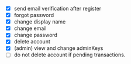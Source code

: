 - [x] send email verification after register
- [x] forgot password
- [x] change display name
- [x] change email
- [x] change password
- [x] delete account
- [x] (admin) view and change adminKeys
- [ ] do not delete account if pending transactions.

